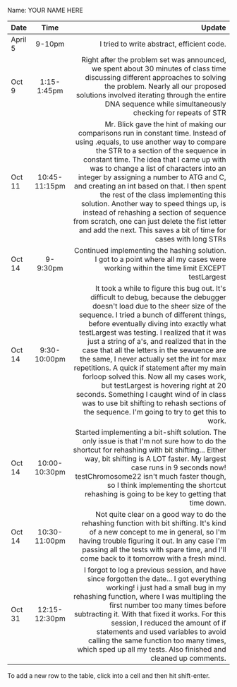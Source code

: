 Name: YOUR NAME HERE

| Date    |     Time      |                                                                                                                                                                                                                                                                                                                                                                                                                                                                                                                                                                                                                                                                                                   Update |
|:--------|:-------------:|---------------------------------------------------------------------------------------------------------------------------------------------------------------------------------------------------------------------------------------------------------------------------------------------------------------------------------------------------------------------------------------------------------------------------------------------------------------------------------------------------------------------------------------------------------------------------------------------------------------------------------------------------------------------------------------------------------:|
| April 5 |    9-10pm     |                                                                                                                                                                                                                                                                                                                                                                                                                                                                                                                                                                                                                                                               I tried to write abstract, efficient code. |
| Oct 9   |  1:15-1:45pm  |                                                                                                                                                                                                                                                                                                                                                                                                                         Right after the problem set was announced, we spent about 30 minutes of class time discussing different approaches to solving the problem. Nearly all our proposed solutions involved iterating through the entire DNA sequence while simultaneously checking for repeats of STR |
| Oct 11  | 10:45-11:15pm |                                                                                         Mr. Blick gave the hint of making our comparisons run in constant time. Instead of using .equals, to use another way to compare the STR to a section of the sequence in constant time. The idea that I came up with was to change a list of characters into an integer by assigning a number to ATG and C, and creating an int based on that. I then spent the rest of the class implementing this solution. Another way to speed things up, is instead of rehashing a section of sequence from scratch, one can just delete the fist letter and add the next. This saves a bit of time for cases with long STRs |
| Oct 14  |   9-9:30pm    |                                                                                                                                                                                                                                                                                                                                                                                                                                                                                                                                                                   Continued implementing the hashing solution. I got to a point where all my cases were working within the time limit EXCEPT testLargest |
| Oct 14  | 9:30-10:00pm  | It took a while to figure this bug out. It's difficult to debug, because the debugger doesn't load due to the sheer size of the sequence. I tried a bunch of different things, before eventually diving into exactly what testLargest was testing. I realized that it was just a string of a's, and realized that in the case that all the letters in the sewuence are the same, I never actually set the int for max repetitions. A quick if statement after my main forloop solved this. Now all my cases work, but testLargest is hovering right at 20 seconds. Something I caught wind of in class was to use bit shifting to rehash sections of the sequence. I'm going to try to get this to work. |
| Oct 14  | 10:00-10:30pm |                                                                                                                                                                                                                                                                                                                                        Started implementing a bit-shift solution. The only issue is that I'm not sure how to do the shortcut for rehashing with bit shifting... Either way, bit shifting is A LOT faster. My largest case runs in 9 seconds now! testChromosome22 isn't much faster though, so I think implementing the shortcut rehashing is going to be key to getting that time down. |
| Oct 14  | 10:30-11:00pm |                                                                                                                                                                                                                                                                                                                                                                                                                            Not quite clear on a good way to do the rehashing function with bit shifting. It's kind of a new concept to me in general, so I'm having trouble figuring it out. In any case I'm passing all the tests with spare time, and I'll come back to it tomorrow with a fresh mind. |          
| Oct 31  | 12:15-12:30pm |                                                                                                                                                                                                                                             I forgot to log a previous session, and have since forgotten the date... I got everything working! i just had a small bug in my rehashing function, where I was multipling the first number too many times before subtracting it. With that fixed it works. For this session, I reduced the amount of if statements and used variables to avoid calling the same function too many times, which sped up all my tests. Also finished and cleaned up comments. |


To add a new row to the table, click into a cell and then hit shift-enter.